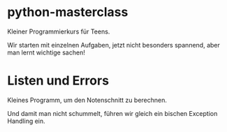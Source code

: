 # python-masterclass

Kleiner Programmierkurs für Teens.

Wir starten mit einzelnen Aufgaben, jetzt nicht besonders spannend, aber man lernt wichtige sachen!

# Listen und Errors

Kleines Programm, um den Notenschnitt zu berechnen. 

Und damit man nicht schummelt, führen wir gleich ein bischen Exception Handling ein.

